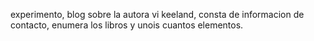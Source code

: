 experimento, blog sobre la autora vi keeland, consta de informacion de contacto, enumera los libros y unois cuantos elementos.

